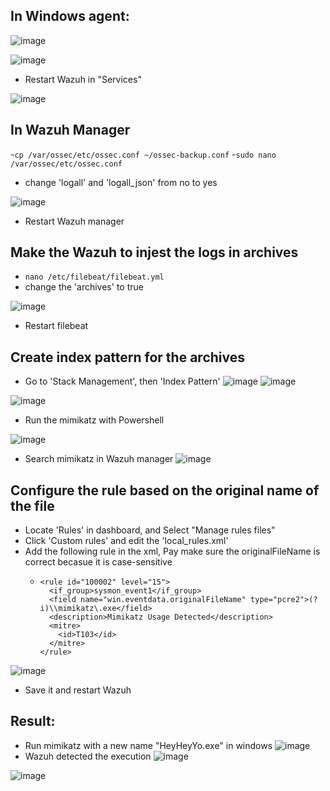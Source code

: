 ## In Windows agent:
![image](https://github.com/leonlamsc/Wazuh-with-SOAR/assets/140391766/1dd8093e-5e1c-47ae-bd59-9356d2ee2ae8)


![image](https://github.com/leonlamsc/Wazuh-with-SOAR/assets/140391766/6d233a44-a9eb-4046-a682-0f2172edd671)
- Restart Wazuh in "Services"

![image](https://github.com/leonlamsc/Wazuh-with-SOAR/assets/140391766/f8923236-28e2-4798-903f-8ba5efb26ee1)

## In Wazuh Manager
-`cp /var/ossec/etc/ossec.conf ~/ossec-backup.conf`
-`sudo nano /var/ossec/etc/ossec.conf`
- change 'logall' and 'logall_json' from no to yes

![image](https://github.com/leonlamsc/Wazuh-with-SOAR/assets/140391766/9b649fa3-2720-45bb-a83d-f08ba608291d)

- Restart Wazuh manager

## Make the Wazuh to injest the logs in archives
- `nano /etc/filebeat/filebeat.yml`
- change the 'archives' to true
  
![image](https://github.com/leonlamsc/Wazuh-with-SOAR/assets/140391766/e0efaa88-4dfa-4f23-ab28-6f67380f7830)

- Restart filebeat

## Create index pattern for the archives
- Go to 'Stack Management', then 'Index Pattern'
![image](https://github.com/leonlamsc/Wazuh-with-SOAR/assets/140391766/b009d427-166f-466c-b30f-bc15aaac925a)
![image](https://github.com/leonlamsc/Wazuh-with-SOAR/assets/140391766/52770739-f782-4942-9a85-e9d07c76335e)

![image](https://github.com/leonlamsc/Wazuh-with-SOAR/assets/140391766/97a22e91-dc4b-4373-b743-87648d42e70c)

- Run the mimikatz with Powershell

![image](https://github.com/leonlamsc/Wazuh-with-SOAR/assets/140391766/063c34a9-54c7-4abd-b146-3871dc39beb4)

- Search mimikatz in Wazuh manager
![image](https://github.com/leonlamsc/Wazuh-with-SOAR/assets/140391766/4e23434e-03b1-4903-b5a4-1e6f51f322c9)

## Configure the rule based on the original name of the file
- Locate 'Rules' in dashboard, and Select "Manage rules files"
- Click 'Custom rules' and edit the 'local_rules.xml'
- Add the following rule in the xml, Pay make sure the originalFileName is correct becasue it is case-sensitive
  - ```
    <rule id="100002" level="15">
      <if_group>sysmon_event1</if_group>
      <field name="win.eventdata.originalFileName" type="pcre2">(?i)\\mimikatz\.exe</field>
      <description>Mimikatz Usage Detected</description>
      <mitre>
        <id>T103</id>
      </mitre>
    </rule>
  
![image](https://github.com/leonlamsc/Wazuh-with-SOAR/assets/140391766/50a7b80d-65a7-4326-8f87-4f68dc54bda7)

- Save it and restart Wazuh

## Result:
- Run mimikatz with a new name "HeyHeyYo.exe" in windows
![image](https://github.com/leonlamsc/Wazuh-with-SOAR/assets/140391766/29819ef2-72ba-4aac-8b1a-9b248bfb4f66)
- Wazuh detected the execution
![image](https://github.com/leonlamsc/Wazuh-with-SOAR/assets/140391766/be763185-9fa1-4c9b-aecc-7a316b79e3a9)

![image](https://github.com/leonlamsc/Wazuh-with-SOAR/assets/140391766/e19869af-081c-4338-b5f1-cbfc86ead7ba)

